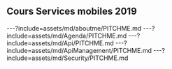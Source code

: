## Cours Services mobiles 2019

---?include=assets/md/aboutme/PITCHME.md
---?include=assets/md/Agenda/PITCHME.md
---?include=assets/md/Api/PITCHME.md
---?include=assets/md/ApiManagement/PITCHME.md
---?include=assets/md/Security/PITCHME.md
